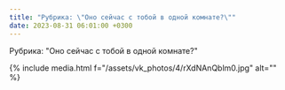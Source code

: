```yaml
---
title: "Рубрика: \"Оно сейчас с тобой в одной комнате?\""
date: 2023-08-31 06:01:00 +0300
---
```


Рубрика: "Оно сейчас с тобой в одной комнате?"

{% include media.html f="/assets/vk_photos/4/rXdNAnQblm0.jpg" alt="" %}
